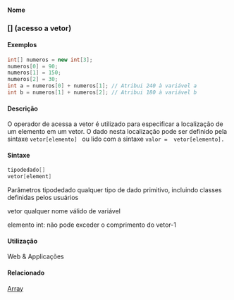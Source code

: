 
#### Nome
### [] (acesso a vetor)

#### Exemplos

```pde
int[] numeros = new int[3]; 
numeros[0] = 90; 
numeros[1] = 150; 
numeros[2] = 30; 
int a = numeros[0] + numeros[1]; // Atribui 240 à variável a
int b = numeros[1] + numeros[2]; // Atribui 180 à variável b

```



#### Descrição
O operador de acessa a vetor é utilizado
para especificar a localização de um elemento em um
vetor. O dado nesta localização pode ser definido pela
sintaxe `vetor[elemento] ` ou lido com a sintaxe `valor =  vetor[elemento].`

#### Sintaxe
```pde
tipodedado[]
vetor[element]

```
Parâmetros
tipodedado
qualquer tipo de dado primitivo, incluindo classes definidas pelos usuários


vetor
qualquer nome válido de variável


elemento
int: não pode exceder o comprimento do vetor-1



#### Utilização

	
Web & Applicações

#### Relacionado
[Array](Array
)

